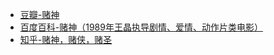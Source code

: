 - [豆瓣-赌神](https://movie.douban.com/subject/1300883/)
- [百度百科-赌神（1989年王晶执导剧情、爱情、动作片类电影）](https://baike.baidu.com/item/%E8%B5%8C%E7%A5%9E/18682)
- [知乎-赌神，赌侠，赌圣](https://www.zhihu.com/question/376763070)

